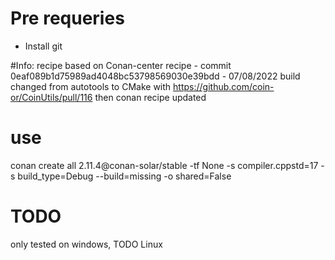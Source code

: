 # Pre requeries
- Install git

#Info:
recipe based on Conan-center recipe - commit 0eaf089b1d75989ad4048bc53798569030e39bdd - 07/08/2022
build changed from autotools to CMake with https://github.com/coin-or/CoinUtils/pull/116
then conan recipe updated 

# use
conan create all 2.11.4@conan-solar/stable -tf None -s compiler.cppstd=17 -s build_type=Debug --build=missing -o shared=False

# TODO

only tested on windows, TODO Linux


